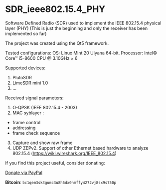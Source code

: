 # SDR_ieee802.15.4_PHY
Software Defined Radio (SDR) used to implement the IEEE 802.15.4 physical layer (PHY)
(This is just the beginning and only the receiver has been implemented so far)

The project was created using the Qt5 framework.

Tested configurations:
OS: Linux Mint 20 Ulyana 64-bit.
Processor: Intel© Core™ i5-8600 CPU @ 3.10GHz × 6

Supported devices:
1. PlutoSDR
2. LimeSDR mini 1.0
3. ...

Received signal parameters:
1. O-QPSK (IEEE 802.15.4 - 2003)
2. MAC syblayer :
 - frame control
 - addressing
 - frame check sequence
3. Capture and show raw frame
4. UDP ZEPv2. Support of other Ethernet based hardware to analyze 802.15.4 (https://wiki.wireshark.org/IEEE_802.15.4)


If you find this project useful, consider donating:

[Donate via PayPal](https://www.paypal.com/donate?hosted_button_id=A4EMYB46V67WJ)

**Bitcoin**: `bc1qem3sk3gumc3u8h6dx0nmffy4272vj8sx9s750p`
